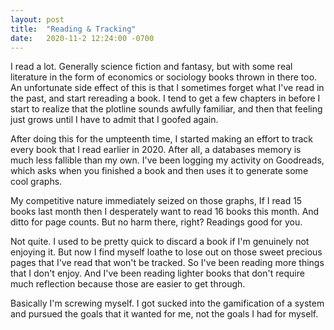 ```yaml
---
layout: post
title:  "Reading & Tracking"
date:   2020-11-2 12:24:00 -0700
---
```

I read a lot. Generally science fiction and fantasy, but with some real literature in the form of economics or sociology books thrown in there too. An unfortunate side effect of this is that I sometimes forget what I've read in the past, and start rereading a book. I tend to get a few chapters in before I start to realize that the plotline sounds awfully familiar, and then that feeling just grows until I have to admit that I goofed again. 

After doing this for the umpteenth time, I started making an effort to track every book that I read earlier in 2020. After all, a databases memory is much less fallible than my own. I've been logging my activity on Goodreads, which asks when you finished a book and then uses it to generate some cool graphs.

My competitive nature immediately seized on those graphs, If I read 15 books last month then I desperately want to read 16 books this month. And ditto for page counts. But no harm there, right? Readings good for you. 

Not quite. I used to be pretty quick to discard a book if I'm genuinely not enjoying it. But now I find myself loathe to lose out on those sweet precious pages that I've read that won't be tracked. So I've been reading more things that I don't enjoy. And I've been reading lighter books that don't require much reflection because those are easier to get through. 

Basically I'm screwing myself. I got sucked into the gamification of a system and pursued the goals that it wanted for me, not the goals I had for myself. 
